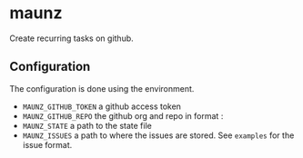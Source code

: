 # maunz
Create recurring tasks on github.

## Configuration

The configuration is done using the environment.

 * `MAUNZ_GITHUB_TOKEN` a github access token
 * `MAUNZ_GITHUB_REPO` the github org and repo in format <org>:<repo>
 * `MAUNZ_STATE` a path to the state file
 * `MAUNZ_ISSUES` a path to where the issues are stored. See `examples` for the issue format.
